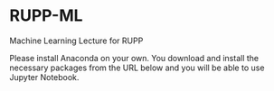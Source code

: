 # RUPP-ML
Machine Learning Lecture for RUPP

Please install Anaconda on your own.
You download and install the necessary packages from the URL below and you will be able to use Jupyter Notebook.
